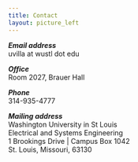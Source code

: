 ```yaml
---
title: Contact
layout: picture_left
---
```


_**Email address**_<br>
uvilla at wustl dot edu

_**Office**_<br>
Room 2027, Brauer Hall

_**Phone**_<br>
314-935-4777

_**Mailing address**_<br>
Washington University in St Louis<br>
Electrical and Systems Engineering <br>
1 Brookings Drive | Campus Box 1042 <br>
St. Louis, Missouri, 63130
